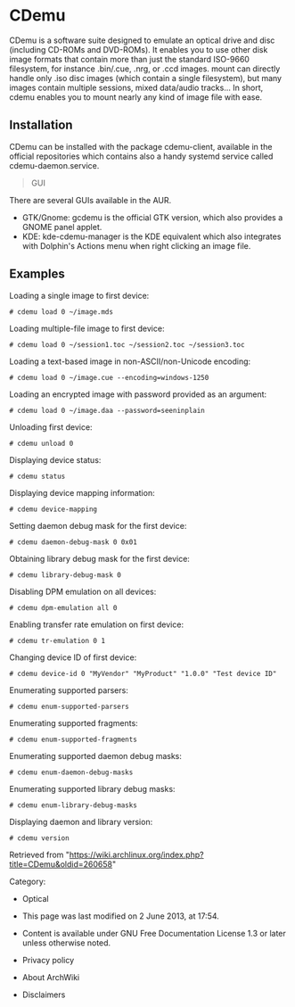 CDemu
=====

CDemu is a software suite designed to emulate an optical drive and disc
(including CD-ROMs and DVD-ROMs). It enables you to use other disk image
formats that contain more than just the standard ISO-9660 filesystem,
for instance .bin/.cue, .nrg, or .ccd images. mount can directly handle
only .iso disc images (which contain a single filesystem), but many
images contain multiple sessions, mixed data/audio tracks… In short,
cdemu enables you to mount nearly any kind of image file with ease.

Installation
------------

CDemu can be installed with the package cdemu-client, available in the
official repositories which contains also a handy systemd service called
cdemu-daemon.service.

> GUI

There are several GUIs available in the AUR.

-   GTK/Gnome: gcdemu is the official GTK version, which also provides a
    GNOME panel applet.
-   KDE: kde-cdemu-manager is the KDE equivalent which also integrates
    with Dolphin's Actions menu when right clicking an image file.

Examples
--------

Loading a single image to first device:

    # cdemu load 0 ~/image.mds

Loading multiple-file image to first device:

    # cdemu load 0 ~/session1.toc ~/session2.toc ~/session3.toc

Loading a text-based image in non-ASCII/non-Unicode encoding:

    # cdemu load 0 ~/image.cue --encoding=windows-1250

Loading an encrypted image with password provided as an argument:

    # cdemu load 0 ~/image.daa --password=seeninplain

Unloading first device:

    # cdemu unload 0

Displaying device status:

    # cdemu status

Displaying device mapping information:

    # cdemu device-mapping

Setting daemon debug mask for the first device:

    # cdemu daemon-debug-mask 0 0x01

Obtaining library debug mask for the first device:

    # cdemu library-debug-mask 0

Disabling DPM emulation on all devices:

    # cdemu dpm-emulation all 0

Enabling transfer rate emulation on first device:

    # cdemu tr-emulation 0 1

Changing device ID of first device:

    # cdemu device-id 0 "MyVendor" "MyProduct" "1.0.0" "Test device ID"

Enumerating supported parsers:

    # cdemu enum-supported-parsers

Enumerating supported fragments:

    # cdemu enum-supported-fragments

Enumerating supported daemon debug masks:

    # cdemu enum-daemon-debug-masks

Enumerating supported library debug masks:

    # cdemu enum-library-debug-masks

Displaying daemon and library version:

    # cdemu version

Retrieved from
"https://wiki.archlinux.org/index.php?title=CDemu&oldid=260658"

Category:

-   Optical

-   This page was last modified on 2 June 2013, at 17:54.
-   Content is available under GNU Free Documentation License 1.3 or
    later unless otherwise noted.
-   Privacy policy
-   About ArchWiki
-   Disclaimers
